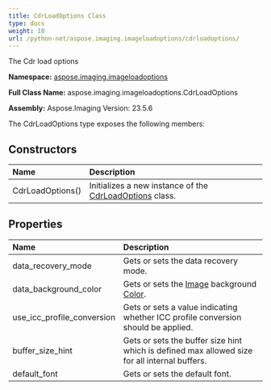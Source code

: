 ```yaml
---
title: CdrLoadOptions Class
type: docs
weight: 10
url: /python-net/aspose.imaging.imageloadoptions/cdrloadoptions/
---
```


The Cdr load options

**Namespace:** [aspose.imaging.imageloadoptions](/imaging/python-net/aspose.imaging.imageloadoptions/)

**Full Class Name:** aspose.imaging.imageloadoptions.CdrLoadOptions

**Assembly:**  Aspose.Imaging Version: 23.5.6

The CdrLoadOptions type exposes the following members:
## **Constructors**
|**Name**|**Description**|
| :- | :- |
|CdrLoadOptions()|Initializes a new instance of the [CdrLoadOptions](/imaging/python-net/aspose.imaging.imageloadoptions/cdrloadoptions/) class.|
## **Properties**
|**Name**|**Description**|
| :- | :- |
|data_recovery_mode|Gets or sets the data recovery mode.|
|data_background_color|Gets or sets the [Image](/imaging/python-net/aspose.imaging/image/) background [Color](/imaging/python-net/aspose.imaging/color/).|
|use_icc_profile_conversion|Gets or sets a value indicating whether ICC profile conversion should be applied.|
|buffer_size_hint|Gets or sets the buffer size hint which is defined max allowed size for all internal buffers.|
|default_font|Gets or sets the default font.|
